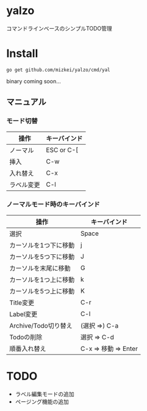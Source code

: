# yalzo
コマンドラインベースのシンプルTODO管理

# Install

```
go get github.com/mizkei/yalzo/cmd/yal
```

binary coming soon...

## マニュアル

### モード切替
操作 | キーバインド
--- | ---
ノーマル | ESC or C-[
挿入 | C-w
入れ替え | C-x
ラベル変更 | C-l

### ノーマルモード時のキーバインド
操作 | キーバインド
--- | ---
選択 | Space
カーソルを1つ下に移動 | j
カーソルを5つ下に移動 | J
カーソルを末尾に移動 | G
カーソルを1つ上に移動 | k
カーソルを5つ上に移動 | K
Title変更 | C-r
Label変更 | C-l
Archive/Todo切り替え| (選択 =>) C-a
Todoの削除 | 選択 => C-d
順番入れ替え | C-x => 移動 => Enter

# TODO

- ラベル編集モードの追加
- ページング機能の追加
